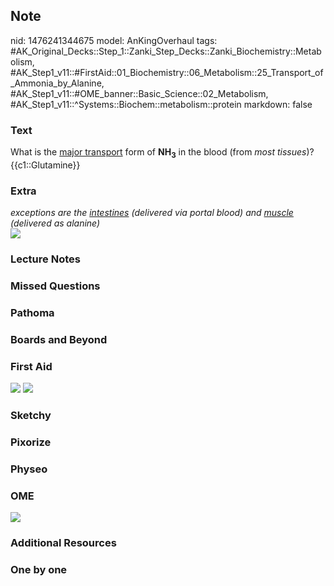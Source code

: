 ## Note
nid: 1476241344675
model: AnKingOverhaul
tags: #AK_Original_Decks::Step_1::Zanki_Step_Decks::Zanki_Biochemistry::Metabolism, #AK_Step1_v11::#FirstAid::01_Biochemistry::06_Metabolism::25_Transport_of_Ammonia_by_Alanine, #AK_Step1_v11::#OME_banner::Basic_Science::02_Metabolism, #AK_Step1_v11::^Systems::Biochem::metabolism::protein
markdown: false

### Text
<div>
  What is the <u>major transport</u> form of <b>NH</b><sub style=
  "font-weight: bold;">3</sub> in the blood (from <i>most
  tissues</i>)?
</div>
<div>
  {{c1::Glutamine}}
</div>

### Extra
<div>
  <i>exceptions are the <u>intestines</u> (delivered via portal
  blood) and <u>muscle</u> (delivered as alanine)</i>
</div>
<div><img src="paste-564530501386832.jpg"></div>

### Lecture Notes


### Missed Questions


### Pathoma


### Boards and Beyond


### First Aid
<img src="tmprKyTak.png"> <img src="tmp5nlPaS.png">

### Sketchy


### Pixorize


### Physeo


### OME
<div class="ome-widget">
  <a href=
  "https://onlinemeded.org/spa/metabolism?ref=anki"><img src=
  "_OME_AnkiFlashcards_Topic_2.png"></a>
</div>

### Additional Resources


### One by one

